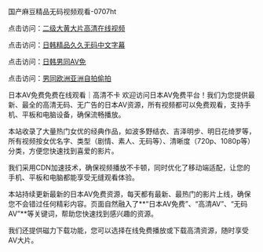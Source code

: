 
国产麻豆精品无码视频观看-0707ht


点击访问：<a href="https://tfda.pages.dev/">二级大黄大片高清在线视频</a>

点击访问：<a href="https://gda-c7m.pages.dev/">日韩精品久久无码中文字幕</a>

点击访问：<a href="https://vassv.pages.dev/">日韩男同AV免</a>

点击访问：<a href="https://fdhf-454.pages.dev/">男同欧洲亚洲自拍偷拍</a>


日本AV免费免费在线观看｜高清不卡
欢迎访问日本AV免费平台！我们为您提供最新、最全的高清无码、无广告的日本AV资源，所有视频都可以免费观看，支持手机、平板和电脑设备，确保流畅播放。

本站收录了大量热门女优的经典作品，如波多野结衣、吉泽明步、明日花绮罗等，所有视频按女优名字、类型（剧情、素人、无码等）、清晰度（720p、1080p等）分类，方便您快速找到喜爱的影片。

我们采用CDN加速技术，确保视频播放不卡顿，同时优化了移动端适配，让您的手机、平板和电脑都能享受无缝观看体验。

本站持续更新最新的日本AV免费资源，每天都有最新、最热门的影片上线，确保您不会错过任何精彩内容。页面自然融入了**“日本AV免费”、“高清AV”、“无码AV”**等关键词，帮助您快速找到感兴趣的资源。

我们还提供磁力下载功能，您可以选择在线免费播放或下载高清资源，随时享受AV大片。





<span style="display:none;">[Canonical link](）</span>
